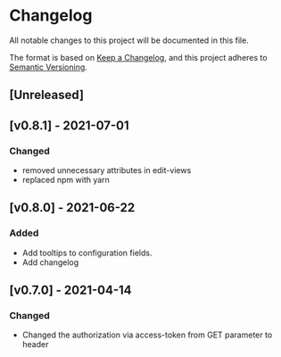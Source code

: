 # Changelog

All notable changes to this project will be documented in this file.

The format is based on [Keep a Changelog](https://keepachangelog.com/en/1.0.0/),
and this project adheres to [Semantic Versioning](https://semver.org/spec/v2.0.0.html).

## [Unreleased]

## [v0.8.1] - 2021-07-01
### Changed
* removed unnecessary attributes in edit-views
* replaced npm with yarn

## [v0.8.0] - 2021-06-22
### Added
* Add tooltips to configuration fields.
* Add changelog

## [v0.7.0] - 2021-04-14
### Changed
* Changed the authorization via access-token from GET parameter to header
